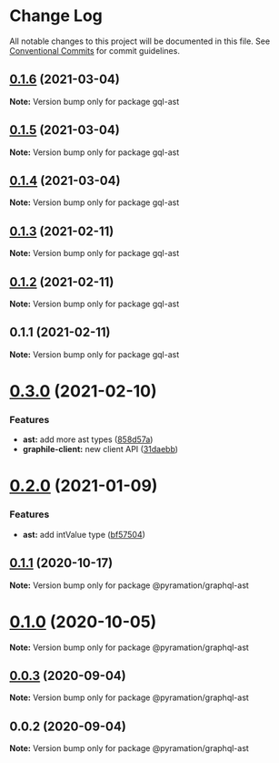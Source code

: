 # Change Log

All notable changes to this project will be documented in this file.
See [Conventional Commits](https://conventionalcommits.org) for commit guidelines.

## [0.1.6](https://github.com/launchql/launchql-gen/compare/gql-ast@0.1.5...gql-ast@0.1.6) (2021-03-04)

**Note:** Version bump only for package gql-ast





## [0.1.5](https://github.com/launchql/launchql-gen/compare/gql-ast@0.1.4...gql-ast@0.1.5) (2021-03-04)

**Note:** Version bump only for package gql-ast





## [0.1.4](https://github.com/launchql/launchql-gen/compare/gql-ast@0.1.3...gql-ast@0.1.4) (2021-03-04)

**Note:** Version bump only for package gql-ast





## [0.1.3](https://github.com/launchql/launchql-gen/compare/gql-ast@0.1.2...gql-ast@0.1.3) (2021-02-11)

**Note:** Version bump only for package gql-ast





## [0.1.2](https://github.com/launchql/launchql-gen/compare/gql-ast@0.1.1...gql-ast@0.1.2) (2021-02-11)

**Note:** Version bump only for package gql-ast





## 0.1.1 (2021-02-11)

**Note:** Version bump only for package gql-ast





# [0.3.0](https://github.com/pyramation/launchql-gen/compare/@pyramation/graphql-ast@0.2.0...@pyramation/graphql-ast@0.3.0) (2021-02-10)


### Features

* **ast:** add more ast types ([858d57a](https://github.com/pyramation/launchql-gen/commit/858d57a22b3434f4db19f7ff7ce0af615b888aaa))
* **graphile-client:** new client API ([31daebb](https://github.com/pyramation/launchql-gen/commit/31daebb63fbcc1c70d27102dba9ff57a66cd2cb9))





# [0.2.0](https://github.com/pyramation/launchql-gen/compare/@pyramation/graphql-ast@0.1.1...@pyramation/graphql-ast@0.2.0) (2021-01-09)


### Features

* **ast:** add intValue type ([bf57504](https://github.com/pyramation/launchql-gen/commit/bf575040d8f0974d9cc69a98710c3ab89d37ad97))





## [0.1.1](https://github.com/pyramation/launchql-gen/compare/@pyramation/graphql-ast@0.1.0...@pyramation/graphql-ast@0.1.1) (2020-10-17)

**Note:** Version bump only for package @pyramation/graphql-ast





# [0.1.0](https://github.com/pyramation/launchql-gen/compare/@pyramation/graphql-ast@0.0.3...@pyramation/graphql-ast@0.1.0) (2020-10-05)

**Note:** Version bump only for package @pyramation/graphql-ast





## [0.0.3](https://github.com/pyramation/launchql-gen/compare/@pyramation/graphql-ast@0.0.2...@pyramation/graphql-ast@0.0.3) (2020-09-04)

**Note:** Version bump only for package @pyramation/graphql-ast





## 0.0.2 (2020-09-04)

**Note:** Version bump only for package @pyramation/graphql-ast
